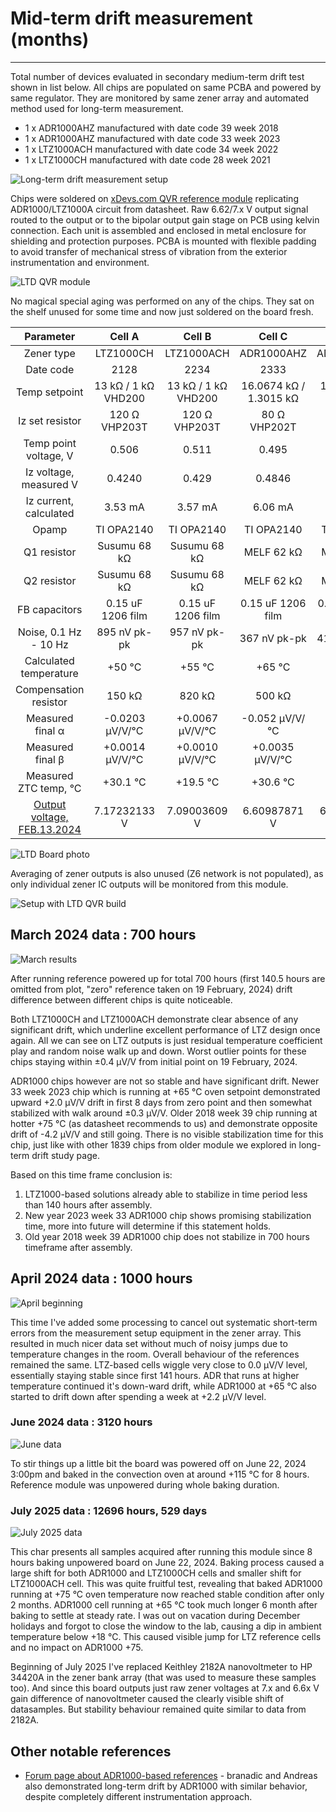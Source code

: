 # Mid-term drift measurement (months)
---

Total number of devices evaluated in secondary medium-term drift test shown in list below. All chips are populated on same PCBA and powered by same regulator. They are monitored by same zener array and automated method used for long-term measurement.

* 1 x ADR1000AHZ manufactured with date code 39 week 2018
* 1 x ADR1000AHZ manufactured with date code 33 week 2023
* 1 x LTZ1000ACH manufactured with date code 34 week 2022
* 1 x LTZ1000CH manufactured with date code 28 week 2021

![Long-term drift measurement setup](https://xdevs.com/doc/xDevs.com/QVRA/ltd_setup_chart_bk.png)

Chips were soldered on [xDevs.com QVR reference module](https://xdevs.com/article/qvref) replicating ADR1000/LTZ1000A circuit from datasheet. Raw 6.62/7.x V output signal routed to the output or to the bipolar output gain stage on PCB using kelvin connection. Each unit is assembled and enclosed in metal enclosure for shielding and protection purposes. PCBA is mounted with flexible padding to avoid transfer of mechanical stress of vibration from the exterior instrumentation and environment. 

![LTD QVR module](https://xdevs.com/doc/xDevs.com/QVRL/img/block_ltdb.png)

No magical special aging was performed on any of the chips. They sat on the shelf unused for some time and now just soldered on the board fresh.

| **Parameter**        | **Cell A** | **Cell B** | **Cell C** | **Cell D** |
| :------------------: | :-------: | :-------: | :-------: | :-------: |
|Zener type            |  LTZ1000CH | LTZ1000ACH | ADR1000AHZ | ADR1000AHZ |
|Date code             |   2128    | 2234 | 2333 | 1839 |
|Temp setpoint         | 13 k&Omega; / 1 k&Omega; VHD200 | 13 k&Omega; / 1 k&Omega; VHD200 | 16.0674 k&Omega; / 1.3015 k&Omega; | 13 k&Omega; / 1 k&Omega; VHD200 |
|Iz set resistor       |120 &Omega; VHP203T | 120 &Omega; VHP203T  | 80 &Omega; VHP202T | 100 &Omega; VHP202T |
|Temp point voltage, V | 0.506 | 0.511 | 0.495 | 0.472 |
|Iz voltage, measured V| 0.4240 | 0.429 | 0.4846 | 0.4734 |
|Iz current, calculated| 3.53 mA | 3.57 mA | 6.06 mA | 4.73 mA |
|Opamp                 | TI OPA2140 | TI OPA2140 | TI OPA2140 | TI OPA2140 |
|Q1 resistor           | Susumu 68 k&Omega; | Susumu 68 k&Omega; | MELF 62 k&Omega; | MELF 62 k&Omega; |
|Q2 resistor           | Susumu 68 k&Omega; | Susumu 68 k&Omega; | MELF 62 k&Omega; | MELF 62 k&Omega; |
|FB capacitors         | 0.15 uF 1206 film  | 0.15 uF 1206 film  | 0.15 uF 1206 film  | 0.15 uF 1206 film  |
|Noise, 0.1 Hz - 10 Hz | 895 nV pk-pk | 957 nV pk-pk | 367 nV pk-pk | 410 nV pk-pk |
|Calculated temperature| +50 &deg;C | +55 &deg;C | +65 &deg;C | +75 &deg;C |
|Compensation resistor | 150 k&Omega; | 820 k&Omega; | 500 k&Omega; | 820 k&Omega; |
|Measured final &alpha;| -0.0203 &micro;V/V/&deg;C |+0.0067 &micro;V/V/&deg;C |-0.052 &micro;V/V/&deg;C |-0.0166 &micro;V/V/&deg;C |
|Measured final &beta; | +0.0014 &micro;V/V/&deg;C |+0.0010 &micro;V/V/&deg;C |+0.0035 &micro;V/V/&deg;C |+0.0004 &micro;V/V/&deg;C |
|Measured ZTC temp, &deg;C | +30.1 &deg;C | +19.5 &deg;C | +30.6 &deg;C | +42.7 &deg;C |
|[Output voltage, FEB.13.2024](https://xdevs.com/hp3458abc_k2002ltc_ltdqvr_qvrq_raw6v6fix_avg_tcr_40c_820kABD_trimmed10v_run_feb2024/) | 7.17232133 V | 7.09003609 V | 6.60987871 V | 6.62218042 V |

![LTD Board photo](https://xdevs.com/doc/xDevs.com/QVRL/img/ltdqvr_top_1.jpg)

Averaging of zener outputs is also unused (Z6 network is not populated), as only individual zener IC outputs will be monitored from this module. 

![Setup with LTD QVR build](https://xdevs.com/doc/xDevs.com/QVRL/img/ltdqvr_resn_1.jpg)

## March 2024 data : 700 hours 

![March results](https://xdevs.com/doc/xDevs.com/QVRL/cal/ltd_qvr_mar2024_1.png)

After running reference powered up for total 700 hours (first 140.5 hours are omitted from plot, "zero" reference taken on 19 February, 2024) drift difference between different chips is quite noticeable.

Both LTZ1000CH and LTZ1000ACH demonstrate clear absence of any significant drift, which underline excellent performance of LTZ design once again. All we can see on LTZ outputs is just residual temperature coefficient play and random noise walk up and down. Worst outlier points for these chips staying within &plusmn;0.4 &micro;V/V from initial point on 19 February, 2024. 

ADR1000 chips however are not so stable and have significant drift. Newer 33 week 2023 chip which is running at +65 &deg;C oven setpoint demonstrated upward +2.0 &micro;V/V drift in first 8 days from zero point and then somewhat stabilized with walk around &plusmn;0.3 &micro;V/V. Older 2018 week 39 chip running at hotter +75 &deg;C (as datasheet recommends to us) and demonstrate opposite drift of -4.2 &micro;V/V and still going. There is no visible stabilization time for this chip, just like with other 1839 chips from older module we explored in long-term drift study page.

Based on this time frame conclusion is:

1. LTZ1000-based solutions already able to stabilize in time period less than 140 hours after assembly.
2. New year 2023 week 33 ADR1000 chip shows promising stabilization time, more into future will determine if this statement holds.
3. Old year 2018 week 39 ADR1000 chip does not stabilize in 700 hours timeframe after assembly.

## April 2024 data : 1000 hours 

![April beginning](https://xdevs.com/doc/xDevs.com/QVRL/cal/ltd_qvr_mar2024_3d.png)

This time I've added some processing to cancel out systematic short-term errors from the measurement setup equipment in the zener array. This resulted in much nicer data set without much of noisy jumps due to temperature changes in the room. Overall behaviour of the references remained the same. LTZ-based cells wiggle very close to 0.0 &micro;V/V level, essentially staying stable since first 141 hours. ADR that runs at higher temperature continued it's down-ward drift, while ADR1000 at +65 &deg;C also started to drift down after spending a week at +2.2 &micro;V/V level.

### June 2024 data : 3120 hours

![June data](https://xdevs.com/doc/xDevs.com/QVRL/cal/ltd_qvr_3120hrs.png)

To stir things up a little bit the board was powered off on June 22, 2024 3:00pm and baked in the convection oven at around +115 &deg;C for 8 hours. Reference module was unpowered during whole baking duration.

###  July 2025 data : 12696 hours, 529 days

![July 2025 data](https://xdevs.com/doc/xDevs.com/CalFest_2025/dcv/ltdqvr_2025_jul27.png)

This char presents all samples acquired after running this module since 8 hours baking unpowered board on June 22, 2024. Baking process caused a large shift for both ADR1000 and LTZ1000CH cells and smaller shift for LTZ1000ACH cell. This was quite fruitful test, revealing that baked ADR1000 running at +75 °C oven temperature now reached stable condition after only 2 months. ADR1000 cell running at +65 °C took much longer 6 month after baking to settle at steady rate. I was out on vacation during December holidays and forgot to close the window to the lab, causing a dip in ambient temperature below +18 °C. This caused visible jump for LTZ reference cells and no impact on ADR1000 +75.

Beginning of July 2025 I've replaced Keithley 2182A nanovoltmeter to HP 34420A in the zener bank array (that was used to measure these samples too). And since this board outputs just raw zener voltages at 7.x and 6.6x V gain difference of nanovoltmeter caused the clearly visible shift of datasamples. But stability behaviour remained quite similar to data from 2182A. 

## Other notable references

* [Forum page about ADR1000-based references](https://www.eevblog.com/forum/metrology/lowest-drift-lowest-noise-voltage-reference/) - branadic and Andreas also demonstrated long-term drift by ADR1000 with similar behavior, despite completely different instrumentation approach.
